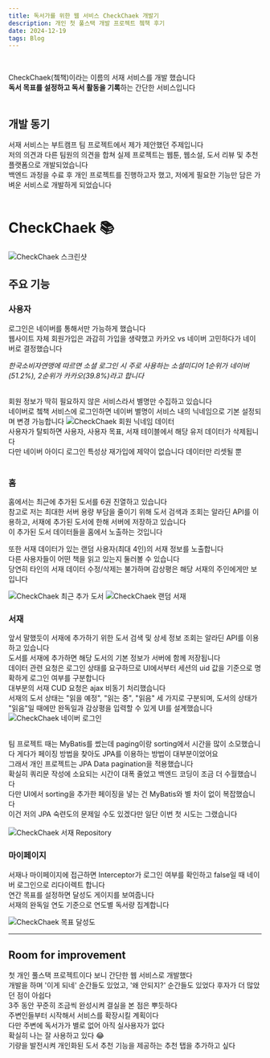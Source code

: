 ```yaml
---
title: 독서가를 위한 웹 서비스 CheckChaek 개발기
description: 개인 첫 풀스택 개발 프로젝트 쳌책 후기
date: 2024-12-19
tags: Blog
---
```

<br/>

CheckChaek(쳌책)이라는 이름의 서재 서비스를 개발 했습니다<br/>
**독서 목표를 설정하고 독서 활동을 기록**하는 간단한 서비스입니다
<br/><br/>

## 개발 동기
서재 서비스는 부트캠프 팀 프로젝트에서 제가 제안했던 주제입니다<br/>
저의 의견과 다른 팀원의 의견을 합쳐 실제 프로젝트는 웹툰, 웹소설, 도서 리뷰 및 추천 플랫폼으로 개발되었습니다<br/>
백엔드 과정을 수료 후 개인 프로젝트를 진행하고자 했고, 저에게 필요한 기능만 담은 가벼운 서비스로 개발하게 되었습니다<br/><br/>

# CheckChaek 📚
<img src="./assets/img_checkchaek_collage.png" alt="CheckChaek 스크린샷"/>


## 주요 기능

### 사용자
로그인은 네이버를 통해서만 가능하게 했습니다<br/>
웹사이트 자체 회원가입은 과감히 가입을 생략했고 카카오 vs 네이버 고민하다가 네이버로 결정했습니다<br/>

_한국소비자연맹에 따르면 소셜 로그인 시 주로 사용하는 소셜미디어 1순위가 네이버(51.2%), 2순위가 카카오(39.8%)라고 합니다_

<br/>
회원 정보가 딱히 필요하지 않은 서비스라서 별명만 수집하고 있습니다<br/>
네이버로 쳌책 서비스에 로그인하면 네이버 별명이 서비스 내의 닉네임으로 기본 설정되며 변경 가능합니다
<img src="./assets/img_checkchaek_nick.png" alt="CheckChaek 회원 닉네임 데이터"/>
<br/>
사용자가 탈퇴하면 사용자, 사용자 목표, 서재 테이블에서 해당 유저 데이터가 삭제됩니다<br/>
다만 네이버 아이디 로그인 특성상 재가입에 제약이 없습니다 데이터만 리셋될 뿐<br/><br/>

### 홈
홈에서는 최근에 추가된 도서를 6권 진열하고 있습니다<br/>
참고로 저는 최대한 서버 용량 부담을 줄이기 위해 도서 검색과 조회는 알라딘 API를 이용하고, 서재에 추가된 도서에 한해 서버에 저장하고 있습니다<br/>
이 추가된 도서 데이터들을 홈에서 노출하는 것입니다<br/>

또한 서재 데이터가 있는 랜덤 사용자(최대 4인)의 서재 정보를 노출합니다<br/>
다른 사용자들이 어떤 책을 읽고 있는지 둘러볼 수 있습니다<br/>
당연히 타인의 서재 데이터 수정/삭제는 불가하며 감상평은 해당 서재의 주인에게만 보입니다

<img style="display:inline-block;max-width:315px;" src="./assets/img_checkchaek_main1.png" alt="CheckChaek 최근 추가 도서"/>
<img style="display:inline-block;max-width:630px;" src="./assets/img_checkchaek_main2.png" alt="CheckChaek 랜덤 서재"/>

### 서재
앞서 말했듯이 서재에 추가하기 위한 도서 검색 및 상세 정보 조회는 알라딘 API를 이용하고 있습니다<br/>
도서를 서재에 추가하면 해당 도서의 기본 정보가 서버에 함께 저장됩니다<br/>
데이터 관련 요청은 로그인 상태를 요구하므로 UI에서부터 세션의 uid 값을 기준으로 명확하게 로그인 여부를 구분합니다<br/>
대부분의 서재 CUD 요청은 ajax 비동기 처리했습니다<br/>
서재의 도서 상태는 "읽을 예정", "읽는 중", "읽음" 세 가지로 구분되며, 도서의 상태가 "읽음"일 때에만 완독일과 감상평을 입력할 수 있게 UI를 설계했습니다<br/>
<img src="./assets/img_checkchaek_api.png" alt="CheckChaek 네이버 로그인"/>

<br/>
팀 프로젝트 때는 MyBatis를 썼는데 paging이랑 sorting에서 시간을 많이 소모했습니다 게다가 페이징 방법을 찾아도 JPA를 이용하는 방법이 대부분이었어요<br/>그래서 개인 프로젝트는 JPA Data pagination을 적용했습니다<br/>
확실히 쿼리문 작성에 소요되는 시간이 대폭 줄었고 백엔드 코딩이 조금 더 수월했습니다<br/>
다만 UI에서 sorting을 추가한 페이징을 넣는 건 MyBatis와 별 차이 없이 복잡했습니다<br/>
이건 저의 JPA 숙련도의 문제일 수도 있겠다만 일단 이번 첫 시도는 그랬습니다<br/>
<br/>

<img src="./assets/img_checkchaek_jpa.png" alt="CheckChaek 서재 Repository"/>
<br/>

### 마이페이지
서재나 마이페이지에 접근하면 Interceptor가 로그인 여부를 확인하고 false일 때 네이버 로그인으로 리다이렉트 합니다<br/>
연간 목표를 설정하면 달성도 게이지를 보여줍니다<br/>
서재의 완독일 연도 기준으로 연도별 독서량 집계합니다

<img src="./assets/img_checkchaek_goal.png" alt="CheckChaek 목표 달성도"/>
<br/>

---

## Room for improvement
첫 개인 풀스택 프로젝트이다 보니 간단한 웹 서비스로 개발했다<br/>
개발을 하며 '이게 되네' 순간들도 있었고, '왜 안되지?' 순간들도 있었다 후자가 더 많았던 점이 아쉽다<br/>
3주 동안 꾸준히 조금씩 완성시켜 결실을 본 점은 뿌듯하다<br/>
주변인들부터 시작해서 서비스를 확장시킬 계획이다<br/>
다만 주변에 독서가가 별로 없어 아직 실사용자가 없다<br/>
확실히 나는 잘 사용하고 있다 😂<br/>
기량을 발전시켜 개인화된 도서 추천 기능을 제공하는 추천 탭을 추가하고 싶다<br/>